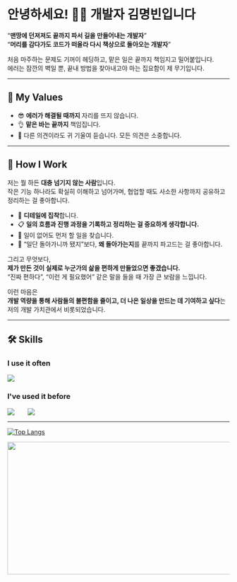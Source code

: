# 안녕하세요! 🙋‍♀️ 개발자 김명빈입니다

“**맨땅에 던져져도 끝까지 파서 길을 만들어내는 개발자**”  
“**머리를 감다가도 코드가 떠올라 다시 책상으로 돌아오는 개발자**”

처음 마주하는 문제도 기꺼이 헤딩하고, 맡은 일은 끝까지 책임지고 밀어붙입니다.  
에러는 잠깐의 벽일 뿐, 끝내 방법을 찾아내고야 마는 집요함이 제 무기입니다.

---

## 💼 My Values

- 😎 **에러가 해결될 때까지** 자리를 뜨지 않습니다.  
- 👌 **맡은 바는 끝까지** 책임집니다.  
- 🦻 다른 의견이라도 귀 기울여 듣습니다. 모든 의견은 소중합니다.

---

## 🧠 How I Work

저는 뭘 하든 **대충 넘기지 않는 사람**입니다.  
작은 기능 하나라도 확실히 이해하고 넘어가며, 협업할 때도 사소한 사항까지 공유하고 정리하는 걸 좋아합니다.

- 📌 **디테일에 집착**합니다. 
- 📋 **일의 흐름과 진행 과정을 기록하고 정리하는 걸 중요하게 생각합니다.**  
- 🧹 일이 없어도 먼저 할 일을 찾습니다.  
- 🧩 “일단 돌아가니까 됐지”보다, **왜 돌아가는지**를 끝까지 파고드는 걸 좋아합니다.

그리고 무엇보다,  
**제가 만든 것이 실제로 누군가의 삶을 편하게 만들었으면 좋겠습니다.**  
“진짜 편하다”, “이런 게 필요했어” 같은 말을 들을 때 가장 큰 보람을 느낍니다.

이런 마음은  
**개발 역량을 통해 사람들의 불편함을 줄이고, 더 나은 일상을 만드는 데 기여하고 싶다**는  
저의 개발 가치관에서 비롯되었습니다.

---

## 🛠 Skills

### I use it often
<div style="display:flex;gap:30px;flex-wrap:wrap;">
  <img src="https://img.shields.io/badge/js-F7DF1E?style=for-the-badge&logo=javascript&logoColor=black">
</div>

### I've used it before
<div style="display:flex;gap:30px;flex-wrap:wrap;">
  <img src="https://img.shields.io/badge/Android-3DDC84?style=for-the-badge&logo=android&logoColor=white">
  <img src="https://img.shields.io/badge/Java-007396?style=for-the-badge&logo=Java&logoColor=white">
</div>

---

[![Top Langs](https://github-readme-stats.vercel.app/api/top-langs/?username=mbeankong)](https://github.com/anuraghazra/github-readme-stats)

<a href="https://www.gitanimals.org/en_US?utm_medium=image&utm_source=Gdugboy&utm_content=farm">
<img
  src="https://render.gitanimals.org/farms/mbeankong"
  width="1200"
  height="300"
/>
</a>

<!-- Optional 추가 -->
<!-- 
## 🔗 Links
- Portfolio: [https://your-portfolio.com](https://your-portfolio.com)
- Blog: [https://velog.io/@mbeankong](https://velog.io/@mbeankong)
- Email: your.email@example.com 
-->
